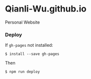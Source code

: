 # Qianli-Wu.github.io
Personal Website
### Deploy
If `gh-pages` not installed: 
```
$ install --save gh-pages
```
Then
```
$ npm run deploy
```
